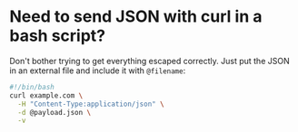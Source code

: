 # Need to send JSON with curl in a bash script?

Don't bother trying to get everything escaped correctly.
Just put the JSON in an external file and include it with `@filename`:

```bash
#!/bin/bash
curl example.com \
  -H "Content-Type:application/json" \
  -d @payload.json \
  -v
```
